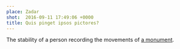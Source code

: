 ```yaml
---
place: Zadar
shot:  2016-09-11 17:49:06 +0000
title: Quis pinget ipsos pictores?
---
```


The stability of a person recording the movements of [a monument](https://en.wikipedia.org/wiki/Monument_to_the_Sun).
